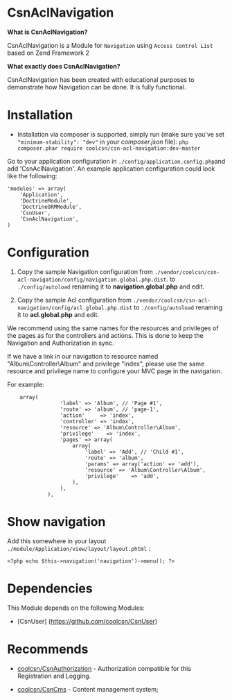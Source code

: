 CsnAclNavigation
=======

**What is CsnAclNavigation?**

CsnAclNavigation is a Module for ```Navigation``` using ```Access Control List``` based on Zend Framework 2

**What exactly does CsnAclNavigation?**

CsnAclNavigation has been created with educational purposes to demonstrate how Navigation can be done. It is fully functional.

Installation
============

- Installation via composer is supported, simply run (make sure you've set `"minimum-stability": "dev"` in your *composer.json* file):
`php composer.phar require coolcsn/csn-acl-navigation:dev-master`

Go to your application configuration in ```./config/application.config.php```and add 'CsnAclNavigation'.
An example application configuration could look like the following:

```
'modules' => array(
    'Application',
	'DoctrineModule',
    'DoctrineORMModule',
    'CsnUser',
    'CsnAclNavigation',
)
```

Configuration
=============
1. Copy the sample Navigation configuration from `./vendor/coolcsn/csn-acl-navigation/config/navigation.global.php.dist`. to `./config/autoload` renaming it to **navigation.global.php** and edit.

2. Copy the sample Acl configuration from `./vendor/coolcsn/csn-acl-navigation/config/acl.global.php.dist` to `./config/autoload` renaming it to **acl.global.php** and edit.

We recommend using the same names for the resources and privileges of the pages as for the controllers and actions. This is done to keep the Navigation and Authorization in sync.

If we have a link in our navigation to resource named "Album\Controller\Album" and privilege "index", please use the same resource and privilege name to configure your MVC page in the navigation.

For example:

```
	array(
                 'label' => 'Album', // 'Page #1',
                 'route' => 'album', // 'page-1',
				 'action'     => 'index',
				 'controller' => 'index',
				 'resource'	=> 'Album\Controller\Album',
				 'privilege'	=> 'index',
                 'pages' => array(
                     array(
                         'label' => 'Add', // 'Child #1',
                         'route' => 'album',
						 'params' => array('action' => 'add'),
						 'resource'	=> 'Album\Controller\Album',
						 'privilege'	=> 'add',
                     ),
                 ),
             ),
```

Show navigation
=============

Add this somewhere in your layout `./module/Application/view/layout/layout.phtml` :
```
<?php echo $this->navigation('navigation')->menu(); ?>
```

Dependencies
==========

This Module depends on the following Modules:

 - [CsnUser] (https://github.com/coolcsn/CsnUser)

Recommends
==========

- [coolcsn/CsnAuthorization](https://github.com/coolcsn/CsnAuthorization) - Authorization compatible for this Registration and Logging.

- [coolcsn/CsnCms](https://github.com/coolcsn/CsnCms) - Content management system;
